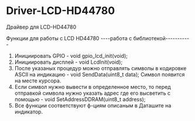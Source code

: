 # Driver-LCD-HD44780
Драйвер для LCD-HD44780

Функции для работы с LCD HD44780
----работа с библиотекой-----------
1. Инициировать GPIO - void gpio_lcd_init(void);
2. Инициировать дисплей - void LcdInit(void);
3. После указаных процедур можно отправлять символы в кодировке ASCII на индикацию - void SendData(uint8_t data);
	Символ появится на месте курсора.
4. Если символ нужно вывести в определенное место, то перед отправкой символа нужно указать адрес где его высветить с помощью - void SetAddressDDRAM(uint8_t address);
5. Все функции соответствуют ф-циям описаным в Даташите на индикатор.
